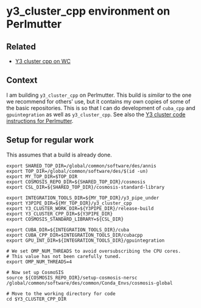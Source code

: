# y3_cluster_cpp environment on Perlmutter

## Related

* [Y3 cluster cpp on WC](gpu-cosmosis-on-wc.md)

## Context

I am building `y3_cluster_cpp` on Perlmutter.
This build is *similar* to the one we recommend for others' use, but it contains my own copies of some of the basic repositories.
This is so that I can do development of `cuba_cpp` and `gpuintegration` as well as `y3_cluster_cpp`.
See also the [Y3 cluster code instructions for Perlmutter](https://bitbucket.org/mpaterno/y3_cluster_cpp/wiki/build_on_perlmutter).

## Setup for regular work

This assumes that a build is already done.

    export SHARED_TOP_DIR=/global/common/software/des/annis
    export TOP_DIR=/global/common/software/des/$(id -un)
    export MY_TOP_DIR=$TOP_DIR
    export COSMOSIS_REPO_DIR=${SHARED_TOP_DIR}/cosmosis
    export CSL_DIR=${SHARED_TOP_DIR}/cosmosis-standard-library

    export INTEGRATION_TOOLS_DIR=${MY_TOP_DIR}/y3_pipe_under
    export Y3PIPE_DIR=${MY_TOP_DIR}/y3_cluster_cpp
    export Y3_CLUSTER_WORK_DIR=${Y3PIPE_DIR}/release-build
    export Y3_CLUSTER_CPP_DIR=${Y3PIPE_DIR}
    export COSMOSIS_STANDARD_LIBRARY=${CSL_DIR}

    export CUBA_DIR=${INTEGRATION_TOOLS_DIR}/cuba
    export CUBA_CPP_DIR=$INTEGRATION_TOOLS_DIR/cubacpp
    export GPU_INT_DIR=${INTEGRATION_TOOLS_DIR}/gpuintegration

    # We set OMP_NUM_THREADS to avoid oversubscribing the CPU cores.
    # This value has not been carefully tuned.
    export OMP_NUM_THREADS=4

    # Now set up CosmoSIS
    source ${COSMOSIS_REPO_DIR}/setup-cosmosis-nersc /global/common/software/des/common/Conda_Envs/cosmosis-global

    # Move to the working directory for code
    cd $Y3_CLUSTER_CPP_DIR


